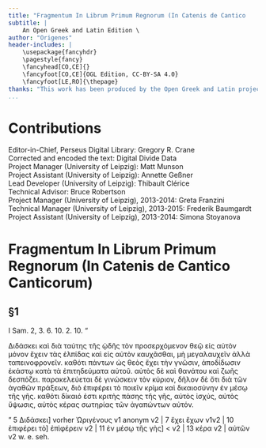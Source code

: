 ```yaml
---
title: "Fragmentum In Librum Primum Regnorum (In Catenis de Cantico                     Canticorum)"
subtitle: |
	An Open Greek and Latin Edition \ 
author: "Origenes"
header-includes: | 
	\usepackage{fancyhdr}
	\pagestyle{fancy}
	\fancyhead[CO,CE]{}
	\fancyfoot[CO,CE]{OGL Edition, CC-BY-SA 4.0}
	\fancyfoot[LE,RO]{\thepage}
thanks: "This work has been produced by the Open Greek and Latin project through the help of volunteers. See contributions for details."
...
```


# Contributions  

Editor-in-Chief, Perseus Digital Library: Gregory R. Crane  
 Corrected and encoded the text: Digital Divide Data  
 Project Manager (University of Leipzig): Matt Munson  
 Project Assistant (University of Leipzig): Annette Geßner  
 Lead Developer (University of Leipzig): Thibault Clérice  
 Technical Advisor: Bruce Robertson  
 Project Manager (University of Leipzig), 2013-2014: Greta Franzini  
 Technical Manager (University of Leipzig), 2013-2015: Frederik Baumgardt  
 Project Assistant (University of Leipzig), 2013-2014: Simona Stoyanova  

# Fragmentum In Librum Primum Regnorum (In Catenis de Cantico                     Canticorum)  

## §1  

<head>I Sam. 2, 3. 6. 10. 2. 10.</head>
                    <lb n="5"/>
                    <q type="mentioned" corresp="urn:cts:greekLit:tlg0527.tlg011:2.2 urn:cts:greekLit:tlg0527.tlg011:2.3 urn:cts:greekLit:tlg0527.tlg011:2.6 urn:cts:greekLit:tlg0527.tlg011:2.10">
                    <p>Διδάσκει καὶ διὰ ταύτης τῆς ᾠδῆς τὸν προσερχόμενον θεῷ εἰς αὐτὸν μόνον ἔχειν
                        τὰς ἐλπίδας καὶ εἰς αὐτὸν καυχᾶσθαι, μὴ μεγαλαυχεῖν ἀλλὰ ταπεινοφρονεῖν.
                        καθότι πάντων ὡς θεὸς ἔχει τὴν γνῶσιν, ἀποδίδωσιν ἑκάστῳ κατὰ τὰ
                        ἐπιτηδεύματα αὐτοῦ. αὐτὸς δὲ καὶ θανάτου καὶ ζωῆς δεσπόζει. παρακελεύεται δὲ
                        γινώσκειν <lb n="10"/> τὸν κύριον, δῆλον δὲ ὄτι διὰ τῶν ἀγαθῶν πράξεων, διὸ
                        ἐπιφέρει τὸ ποιεῖν κρίμα καὶ δικαιοσύνην ἐν μέσῳ τῆς γῆς. καθότι δίκαιό ἐστι
                        κριτὴς πάσης τῆς γῆς, αὐτὸς ἰσχύς, αὐτὸς ὔψωσις, αὐτὸς κέρας σωτηρίας τῶν
                        ἀγαπώντων αὐτόν.</p>
                    </q>
                    <note type="footnote">5 Διδάσκει] vorher Ὠριγένους v1 anonym v2 | 7 ἔχει ἔχων
                        v1v2 | 10 ἐπιφέρει τὸ] ἐπὶφέρειν v2 | 11 ἐν μέσῳ τῆς γὴς] &lt; v2 | 13 κέρα
                        v2 | αὐτῶν v2 w. e. seh.</note>  


